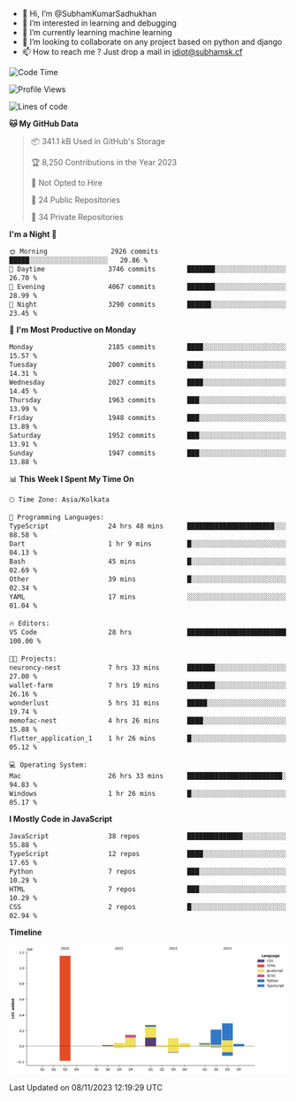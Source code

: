 - 👋 Hi, I’m @SubhamKumarSadhukhan
- 👀 I’m interested in learning and debugging
- 🌱 I’m currently learning machine learning
- 💞️ I’m looking to collaborate on any project based on python and django
- 📫 How to reach me ?
      Just drop a mail in idiot@subhamsk.cf

<!---
SubhamKumarSadhukhan/SubhamKumarSadhukhan is a ✨ special ✨ repository because its `README.md` (this file) appears on your GitHub profile.
You can click the Preview link to take a look at your changes.
--->


<!--START_SECTION:waka-->
![Code Time](http://img.shields.io/badge/Code%20Time-1%2C637%20hrs%2010%20mins-blue)

![Profile Views](http://img.shields.io/badge/Profile%20Views-1-blue)

![Lines of code](https://img.shields.io/badge/From%20Hello%20World%20I%27ve%20Written-2.3%20million%20lines%20of%20code-blue)

**🐱 My GitHub Data** 

> 📦 341.1 kB Used in GitHub's Storage 
 > 
> 🏆 8,250 Contributions in the Year 2023
 > 
> 🚫 Not Opted to Hire
 > 
> 📜 24 Public Repositories 
 > 
> 🔑 34 Private Repositories 
 > 
**I'm a Night 🦉** 

```text
🌞 Morning                2926 commits        █████░░░░░░░░░░░░░░░░░░░░   20.86 % 
🌆 Daytime                3746 commits        ███████░░░░░░░░░░░░░░░░░░   26.70 % 
🌃 Evening                4067 commits        ███████░░░░░░░░░░░░░░░░░░   28.99 % 
🌙 Night                  3290 commits        ██████░░░░░░░░░░░░░░░░░░░   23.45 % 
```
📅 **I'm Most Productive on Monday** 

```text
Monday                   2185 commits        ████░░░░░░░░░░░░░░░░░░░░░   15.57 % 
Tuesday                  2007 commits        ████░░░░░░░░░░░░░░░░░░░░░   14.31 % 
Wednesday                2027 commits        ████░░░░░░░░░░░░░░░░░░░░░   14.45 % 
Thursday                 1963 commits        ███░░░░░░░░░░░░░░░░░░░░░░   13.99 % 
Friday                   1948 commits        ███░░░░░░░░░░░░░░░░░░░░░░   13.89 % 
Saturday                 1952 commits        ███░░░░░░░░░░░░░░░░░░░░░░   13.91 % 
Sunday                   1947 commits        ███░░░░░░░░░░░░░░░░░░░░░░   13.88 % 
```


📊 **This Week I Spent My Time On** 

```text
🕑︎ Time Zone: Asia/Kolkata

💬 Programming Languages: 
TypeScript               24 hrs 48 mins      ██████████████████████░░░   88.58 % 
Dart                     1 hr 9 mins         █░░░░░░░░░░░░░░░░░░░░░░░░   04.13 % 
Bash                     45 mins             █░░░░░░░░░░░░░░░░░░░░░░░░   02.69 % 
Other                    39 mins             █░░░░░░░░░░░░░░░░░░░░░░░░   02.34 % 
YAML                     17 mins             ░░░░░░░░░░░░░░░░░░░░░░░░░   01.04 % 

🔥 Editors: 
VS Code                  28 hrs              █████████████████████████   100.00 % 

🐱‍💻 Projects: 
neuroncy-nest            7 hrs 33 mins       ███████░░░░░░░░░░░░░░░░░░   27.00 % 
wallet-farm              7 hrs 19 mins       ███████░░░░░░░░░░░░░░░░░░   26.16 % 
wonderlust               5 hrs 31 mins       █████░░░░░░░░░░░░░░░░░░░░   19.74 % 
memofac-nest             4 hrs 26 mins       ████░░░░░░░░░░░░░░░░░░░░░   15.88 % 
flutter_application_1    1 hr 26 mins        █░░░░░░░░░░░░░░░░░░░░░░░░   05.12 % 

💻 Operating System: 
Mac                      26 hrs 33 mins      ████████████████████████░   94.83 % 
Windows                  1 hr 26 mins        █░░░░░░░░░░░░░░░░░░░░░░░░   05.17 % 
```

**I Mostly Code in JavaScript** 

```text
JavaScript               38 repos            ██████████████░░░░░░░░░░░   55.88 % 
TypeScript               12 repos            ████░░░░░░░░░░░░░░░░░░░░░   17.65 % 
Python                   7 repos             ███░░░░░░░░░░░░░░░░░░░░░░   10.29 % 
HTML                     7 repos             ███░░░░░░░░░░░░░░░░░░░░░░   10.29 % 
CSS                      2 repos             █░░░░░░░░░░░░░░░░░░░░░░░░   02.94 % 
```



**Timeline**

![Lines of Code chart](https://raw.githubusercontent.com/SubhamKumarSadhukhan/SubhamKumarSadhukhan/main/assets/bar_graph.png)


 Last Updated on 08/11/2023 12:19:29 UTC
<!--END_SECTION:waka-->
